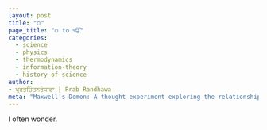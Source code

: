 ```yaml
---
layout: post
title: "੦"
page_title: "੦ to ੴ"
categories:
  - science
  - physics
  - thermodynamics
  - information-theory
  - history-of-science
author:
- ਪ੍ਰਭਚਿੰਤਨਰੰਧਾਵਾ | Prab Randhawa
meta: "Maxwell's Demon: A thought experiment exploring the relationship between information, entropy, and thermodynamics. Discover the history, implications, and modern research surrounding this fascinating concept."
---
```


I often wonder.
